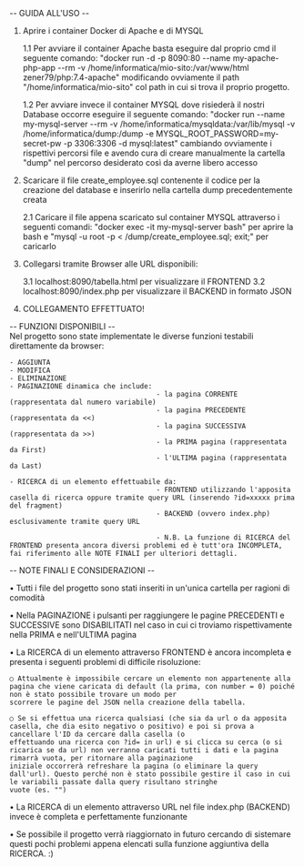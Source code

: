 -- GUIDA ALL'USO --
1. Aprire i container Docker di Apache e di MYSQL

    1.1 Per avviare il container Apache basta eseguire dal proprio cmd il seguente comando: "docker run -d -p 8090:80 --name my-apache-php-app --rm  -v /home/informatica/mio-sito:/var/www/html zener79/php:7.4-apache" modificando ovviamente il path "/home/informatica/mio-sito" col path in cui si trova il proprio progetto.

    1.2 Per avviare invece il container MYSQL dove risiederà il nostri Database occorre eseguire il seguente comando:
    "docker run --name my-mysql-server --rm -v /home/informatica/mysqldata:/var/lib/mysql -v /home/informatica/dump:/dump -e MYSQL_ROOT_PASSWORD=my-secret-pw -p 3306:3306 -d mysql:latest" cambiando ovviamente i rispettivi percorsi file e avendo cura di creare manualmente la cartella "dump" nel percorso desiderato così da averne libero accesso

2. Scaricare il file create_employee.sql contenente il codice per la creazione del database e inserirlo nella cartella dump precedentemente creata
    
    2.1 Caricare il file appena scaricato sul container MYSQL attraverso i seguenti comandi:
    "docker exec -it my-mysql-server bash" per aprire la bash e "mysql -u root -p < /dump/create_employee.sql; exit;" per caricarlo

3. Collegarsi tramite Browser alle URL disponibili:
    
    3.1 localhost:8090/tabella.html per visualizzare il FRONTEND
    3.2 localhost:8090/index.php per visualizzare il BACKEND in formato JSON

4. COLLEGAMENTO EFFETTUATO!

-- FUNZIONI DISPONIBILI --  
Nel progetto sono state implementate le diverse funzioni testabili direttamente da browser:

    - AGGIUNTA
    - MODIFICA
    - ELIMINAZIONE
    - PAGINAZIONE dinamica che include:
                                        - la pagina CORRENTE (rappresentata dal numero variabile)
                                        - la pagina PRECEDENTE (rappresentata da <<)
                                        - la pagina SUCCESSIVA (rappresentata da >>)
                                        - la PRIMA pagina (rappresentata da First)
                                        - l'ULTIMA pagina (rappresentata da Last)

    - RICERCA di un elemento effettuabile da:
                                        - FRONTEND utilizzando l'apposita casella di ricerca oppure tramite query URL (inserendo ?id=xxxxx prima del fragment)
                                        - BACKEND (ovvero index.php) esclusivamente tramite query URL

                                        - N.B. La funzione di RICERCA del FRONTEND presenta ancora diversi problemi ed è tutt'ora INCOMPLETA, fai riferimento alle NOTE FINALI per ulteriori dettagli.

-- NOTE FINALI E CONSIDERAZIONI --

• Tutti i file del progetto sono stati inseriti in un'unica cartella per ragioni di comodità

• Nella PAGINAZIONE i pulsanti per raggiungere le pagine PRECEDENTI e SUCCESSIVE sono DISABILITATI nel caso in cui ci troviamo rispettivamente nella PRIMA e nell'ULTIMA pagina

• La RICERCA di un elemento attraverso FRONTEND è ancora incompleta e presenta i seguenti problemi di difficile risoluzione:

    ○ Attualmente è impossibile cercare un elemento non appartenente alla pagina che viene caricata di default (la prima, con number = 0) poiché non è stato possibile trovare un modo per
    scorrere le pagine del JSON nella creazione della tabella.

    ○ Se si effettua una ricerca qualsiasi (che sia da url o da apposita casella, che dia esito negativo o positivo) e poi si prova a cancellare l'ID da cercare dalla casella (o
    effettuando una ricerca con ?id= in url) e si clicca su cerca (o si ricarica se da url) non verranno caricati tutti i dati e la pagina rimarrà vuota, per ritornare alla paginazione
    iniziale occorrerà refreshare la pagina (o eliminare la query dall'url). Questo perché non è stato possibile gestire il caso in cui le variabili passate dalla query risultano stringhe
    vuote (es. "")

• La RICERCA di un elemento attraverso URL nel file index.php (BACKEND) invece è completa e perfettamente funzionante

• Se possibile il progetto verrà riaggiornato in futuro cercando di sistemare questi pochi problemi appena elencati sulla funzione aggiuntiva della RICERCA. :)
